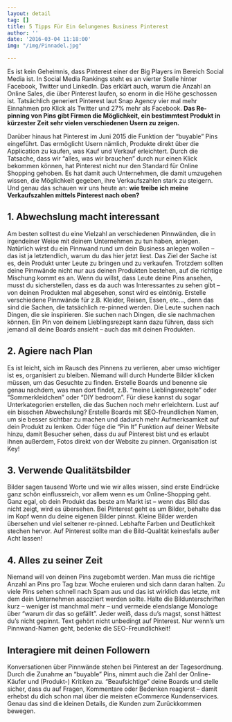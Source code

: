 ```yaml
---
layout: detail
tag: []
title: 5 Tipps Für Ein Gelungenes Business Pinterest
author: ''
date: '2016-03-04 11:18:00'
img: "/img/Pinnadel.jpg"

---
```

Es ist kein Geheimnis, dass Pinterest einer der Big Players im Bereich Social Media ist. In Social Media Rankings steht es an vierter Stelle hinter Facebook, Twitter und LinkedIn. Das erklärt auch, warum die Anzahl an Online Sales, die über Pinterest laufen, so enorm in die Höhe geschossen ist. Tatsächlich generiert Pinterest laut Snap Agency vier mal mehr Einnahmen pro Klick als Twitter und 27% mehr als Facebook. **Das Re-pinning von Pins gibt Firmen die Möglichkeit, ein bestimmtest Produkt in kürzester Zeit sehr vielen verschiedenen Usern zu zeigen.**

Darüber hinaus hat Pinterest im Juni 2015 die Funktion der “buyable” Pins eingeführt. Das ermöglicht Usern nämlich, Produkte direkt über die Application zu kaufen, was Kauf und Verkauf erleichtert. Durch die Tatsache, dass wir “alles, was wir brauchen” durch nur einen Klick bekommen können, hat Pinterest nicht nur den Standard für Online Shopping gehoben. Es hat damit auch Unternehmen, die damit umzugehen wissen, die Möglichkeit gegeben, ihre Verkaufszahlen stark zu steigern. Und genau das schauen wir uns heute an: **wie treibe ich meine Verkaufszahlen mittels Pinterest nach oben?**

## **1. Abwechslung macht interessant**

Am besten solltest du eine Vielzahl an verschiedenen Pinnwänden, die in irgendeiner Weise mit deinem Unternehmen zu tun haben, anlegen. Natürlich wirst du ein Pinnwand rund um dein Business anlegen wollen – das ist ja letztendlich, warum du das hier jetzt liest. Das Ziel der Sache ist es, dein Produkt unter Leute zu bringen und zu verkaufen. Trotzdem sollten deine Pinnwände nicht nur aus deinen Produkten bestehen, auf die richtige Mischung kommt es an. Wenn du willst, dass Leute deine Pins ansehen, musst du sicherstellen, dass es da auch was Interessantes zu sehen gibt – von deinen Produkten mal abgesehen, sonst wird es eintönig. Erstelle verschiedene Pinnwände für z.B. Kleider, Reisen, Essen, etc…, denn das sind die Sachen, die tatsächlich re-pinned werden. Die Leute suchen nach Dingen, die sie inspirieren. Sie suchen nach Dingen, die sie nachmachen können. Ein Pin von deinem Lieblingsrezept kann dazu führen, dass sich jemand all deine Boards ansieht – auch das mit deinen Produkten.

## **2. Agiere nach Plan**

Es ist leicht, sich im Rausch des Pinnens zu verlieren, aber umso wichtiger ist es, organisiert zu bleiben. Niemand will durch Hunderte Bilder klicken müssen, um das Gesuchte zu finden. Erstelle Boards und benenne sie genau nachdem, was man dort findet, z.B. “meine Lieblingsrezepte” oder “Sommerkleidchen” oder “DIY bedroom”. Für diese kannst du sogar Unterkategorien erstellen, die das Suchen noch mehr erleichtern. Lust auf ein bisschen Abwechslung? Erstelle Boards mit SEO-freundlichen Namen, um sie besser sichtbar zu machen und dadurch mehr Aufmerksamkeit auf dein Produkt zu lenken. Oder füge die “Pin It” Funktion auf deiner Website hinzu, damit Besucher sehen, dass du auf Pinterest bist und es erlaubt ihnen außerdem, Fotos direkt von der Website zu pinnen. Organisation ist Key!

## 3. Verwende Qualitätsbilder

Bilder sagen tausend Worte und wie wir alles wissen, sind erste Eindrücke ganz schön einflussreich, vor allem wenn es um Online-Shopping geht. Ganz egal, ob dein Produkt das beste am Markt ist – wenn das Bild das nicht zeigt, wird es übersehen. Bei Pinterest geht es um Bilder, behalte das im Kopf wenn du deine eigenen Bilder pinnst. Kleine Bilder werden übersehen und viel seltener re-pinned. Lebhafte Farben und Deutlichkeit stechen hervor. Auf Pinterest sollte man die Bild-Qualität keinesfalls außer Acht lassen!

## 4. Alles zu seiner Zeit

Niemand will von deinen Pins zugebombt werden. Man muss die richtige Anzahl an Pins pro Tag bzw. Woche eruieren und sich dann daran halten. Zu viele Pins sehen schnell nach Spam aus und das ist wirklich das letzte, mit dem dein Unternehmen assoziiert werden sollte. Halte die Bildunterschriften kurz – weniger ist manchmal mehr – und vermeide elendslange Monologe über “warum dir das so gefällt”. Jeder weiß, dass du’s magst, sonst hättest du’s nicht gepinnt. Text gehört nicht unbedingt auf Pinterest. Nur wenn’s um Pinnwand-Namen geht, bedenke die SEO-Freundlichkeit!

## Interagiere mit deinen Followern

Konversationen über Pinnwände stehen bei Pinterest an der Tagesordnung. Durch die Zunahme an “buyable” Pins, nimmt auch die Zahl der Online-Käufer und (Produkt-) Kritiken zu. “Beaufsichtige” deine Boards und stelle sicher, dass du auf Fragen, Kommentare oder Bedenken reagierst – damit erhebst du dich schon mal über die meisten eCommerce Kundenservices. Genau das sind die kleinen Details, die Kunden zum Zurückkommen bewegen.